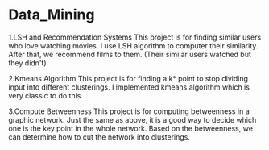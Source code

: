 # Data_Mining

1.LSH and Recommendation Systems
This project is for finding similar users who love watching movies.
I use LSH algorithm to computer their similarity.
After that, we recommend films to them. (Their similar users watched but they didn't)

2.Kmeans Algorithm
This project is for finding a k* point to stop dividing input into different clusterings.
I implemented kmeans algorithm which is very classic to do this.

3.Compute Betweenness
This project is for computing betweenness in a graphic network.
Just the same as above, it is a good way to decide which one is the key point in the whole network.
Based on the betweenness, we can determine how to cut the network into clusterings.